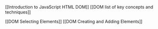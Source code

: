 
[[Introduction to JavaScript HTML DOM]]
[[DOM list of key concepts and techniques]]

[[DOM Selecting Elements]]
[[DOM Creating and Adding Elements]]